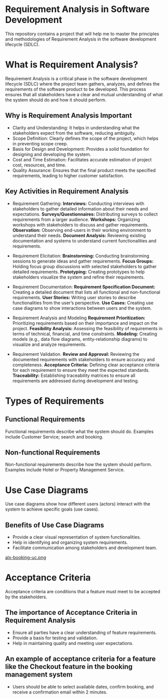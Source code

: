 # Requirement Analysis in Software Development
This repository contains a project that will help me to master the principles and methodologies of Requirement Analysis in the software development lifecycle (SDLC).

# What is Requirement Analysis?
Requirement Analysis is a critical phase in the software development lifecycle (SDLC) where the project team gathers, analyzes, and defines the requirements of the software product to be developed. This process ensures that all stakeholders have a clear and mutual understanding of what the system should do and how it should perform.

## Why is Requirement Analysis Important
   - Clarity and Understanding: It helps in understanding what the stakeholders expect from the software, reducing ambiguity.
   - Scope Definition: Clearly defines the scope of the project, which helps in preventing scope creep.
   - Basis for Design and Development: Provides a solid foundation for designing and developing the system.
   - Cost and Time Estimation: Facilitates accurate estimation of project cost, resources, and time.
   - Quality Assurance: Ensures that the final product meets the specified requirements, leading to higher customer satisfaction.

## Key Activities in Requirement Analysis
- Requirement Gathering: 
   **Interviews:** Conducting interviews with stakeholders to gather detailed information about their needs and expectations.
    **Surveys/Questionnaires:** Distributing surveys to collect requirements from a larger audience.
    **Workshops:** Organizing workshops with stakeholders to discuss and gather requirements.
   **Observation:** Observing end-users in their working environment to understand their needs.
   **Document Analysis:** Reviewing existing documentation and systems to understand current functionalities and requirements.
  
- Requirement Elicitation:
   **Brainstorming:** Conducting brainstorming sessions to generate ideas and gather requirements.
   **Focus Groups:** Holding focus group discussions with selected stakeholders to gather detailed requirements.
    **Prototyping:** Creating prototypes to help stakeholders visualize the system and refine their requirements.

- Requirement Documentation:
    **Requirement Specification Document:** Creating a detailed document that lists all functional and non-functional requirements.
    **User Stories:** Writing user stories to describe functionalities from the user’s perspective.
  **Use Cases:** Creating use case diagrams to show interactions between users and the system.

- Requirement Analysis and Modeling
    **Requirement Prioritization:** Prioritizing requirements based on their importance and impact on the project.
    **Feasibility Analysis:** Assessing the feasibility of requirements in terms of technical, financial, and time constraints.
  **Modeling:** Creating models (e.g., data flow diagrams, entity-relationship diagrams) to visualize and analyze requirements.

- Requirement Validation.
    **Review and Approval:** Reviewing the documented requirements with stakeholders to ensure accuracy and completeness.
    **Acceptance Criteria:** Defining clear acceptance criteria for each requirement to ensure they meet the expected standards.
    **Traceability:** Establishing traceability matrices to ensure all requirements are addressed during development and testing.
  
# Types of Requirements
## Functional Requirements
Functional requirements describe what the system should do. Examples include Customer Service; search and booking.

## Non-functional Requirements
Non-functional requirements describe how the system should perform. Examples include Hotel or Property Management Service.

# Use Case Diagrams
Use case diagrams show how different users (actors) interact with the system to achieve specific goals (use cases).

## Benefits of Use Case Diagrams
 - Provide a clear visual representation of system functionalities.
 - Help in identifying and organizing system requirements.
 - Facilitate communication among stakeholders and development team.
   
[ alx-booking-uc.png](https://drive.google.com/file/d/1_uNTP2FIzE9Iy6LHsKgsYkmE5TLLnvx6/view?usp=sharing)

# Acceptance Criteria
Acceptance criteria are conditions that a feature must meet to be accepted by the stakeholders.

## The importance of Acceptance Criteria in Requirement Analysis
- Ensure all parties have a clear understanding of feature requirements.
- Provide a basis for testing and validation.
- Help in maintaining quality and meeting user expectations.

## An example of acceptance criteria for a feature like the Checkout feature in the booking management system
- Users should be able to select available dates, confirm booking, and receive a confirmation email within 2 minutes.
